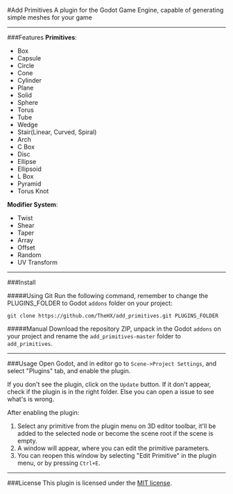 #Add Primitives
A plugin for the Godot Game Engine, capable of generating simple meshes for your game

***

###Features
**Primitives**:
  * Box
  * Capsule
  * Circle
  * Cone
  * Cylinder
  * Plane
  * Solid
  * Sphere
  * Torus
  * Tube
  * Wedge
  * Stair(Linear, Curved, Spiral)
  * Arch
  * C Box
  * Disc
  * Ellipse
  * Ellipsoid
  * L Box
  * Pyramid
  * Torus Knot

**Modifier System**:
  * Twist
  * Shear
  * Taper
  * Array
  * Offset
  * Random
  * UV Transform

***

###Install

#####Using Git
Run the following command, remember to change the PLUGINS_FOLDER to Godot `addons` folder on your project:
```
git clone https://github.com/TheHX/add_primitives.git PLUGINS_FOLDER
```
#####Manual
Download the repository ZIP, unpack in the Godot `addons` on your project and rename the `add_primitives-master` folder to ```add_primitives```.

***

###Usage
Open Godot, and in editor go to `Scene->Project Settings`, and select "Plugins" tab, and enable the plugin. 

If you don't see the plugin, click on the `Update` button. If it don't appear, check if the plugin is in the 
right folder. Else you can open a issue to see what's is wrong.

After enabling the plugin:

1. Select any primitive from the plugin menu on 3D editor toolbar, it'll be added to the selected node or become the scene root if the scene is empty.
2. A window will appear, where you can edit the primitive parameters.
3. You can reopen this window by selecting "Edit Primitive" in the plugin menu, or by pressing ```Ctrl+E```.

***

###License
This plugin is licensed under the [MIT license](https://github.com/TheHX/add_primitives/blob/master/LICENSE.md).
